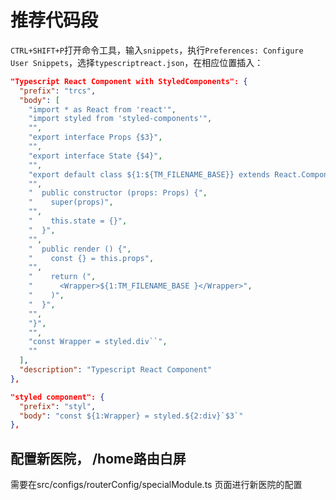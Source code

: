 # 推荐代码段

`CTRL+SHIFT+P`打开命令工具，输入`snippets`，执行`Preferences: Configure User Snippets`，选择`typescriptreact.json`，在相应位置插入：

```json
"Typescript React Component with StyledComponents": {
  "prefix": "trcs",
  "body": [
    "import * as React from 'react'",
    "import styled from 'styled-components'",
    "",
    "export interface Props {$3}",
    "",
    "export interface State {$4}",
    "",
    "export default class ${1:${TM_FILENAME_BASE}} extends React.Component<Props, State> {",
    "",
    "  public constructor (props: Props) {",
    "    super(props)",
    "",
    "    this.state = {}",
    "  }",
    "",
    "  public render () {",
    "    const {} = this.props",
    "",
    "    return (",
    "      <Wrapper>${1:TM_FILENAME_BASE }</Wrapper>",
    "    )",
    "  }",
    "",
    "}",
    "",
    "const Wrapper = styled.div``",
    ""
  ],
  "description": "Typescript React Component"
},

"styled component": {
  "prefix": "styl",
  "body": "const ${1:Wrapper} = styled.${2:div}`$3`"
},
```

## 配置新医院， /home路由白屏

需要在src/configs/routerConfig/specialModule.ts 页面进行新医院的配置
